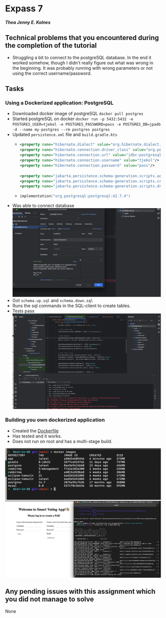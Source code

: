 # Expass 7
_**Thea Jenny E. Kolnes**_

## Technical problems that you encountered during the completion of the tutorial
* Struggling a bit to connect to the postgreSQL database. In the end it worked somehow, though I didn't really figure out what was wrong in the beginning. It was probably running with wrong parameters or not using the correct username/password. 
## Tasks
### Using a Dockerized application: PostgreSQL
* Downloaded docker image of postgreSQL `docker pull postgres`
* Started postgreSQL on docker `docker run -p 5432:5432 -e POSTGRES_USER=tjekol -e POSTGRES_PASSWORD=pass -e POSTGRES_DB=jpadb -d --name my-postgres --rm postgres postgres`
* Updated `persistence.xml` file and `build.gradle.kts`
  * ```xml
    <property name="hibernate.dialect" value="org.hibernate.dialect.PostgreSQLDialect"/>
    <property name="hibernate.connection.driver_class" value="org.postgresql.Driver"/>
    <property name="hibernate.connection.url" value="jdbc:postgresql://127.0.0.1:5432/jpadb"/>
    <property name="hibernate.connection.username" value="tjekol"/>
    <property name="hibernate.connection.password" value="pass"/>
    
    <property name="jakarta.persistence.schema-generation.scripts.action" value="drop-and-create"/>
    <property name="jakarta.persistence.schema-generation.scripts.create-target" value="schema.up.sql"/>
    <property name="jakarta.persistence.schema-generation.scripts.drop-target" value="schema.down.sql"/>
    ```
  * ```kotlin
    implementation("org.postgresql:postgresql:42.7.4")
    ```
* Was able to connect database
![connected](images/ex7/connected.png)
* Got `schema.up.sql` and `schema.down.sql`
* Runs the sql commands in the SQL-client to create tables.
* Tests pass
![working program](images/ex7/test-work.png)

### Building you own dockerized application
* Created the [Dockerfile](Dockerfile)
* Has tested and it works.
* Does not run on root and has a multi-stage build.

![images](images/ex7/images.png)
![running-app](images/ex7/running-app.png)

## Any pending issues with this assignment which you did not manage to solve
None